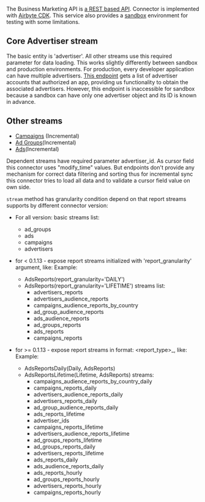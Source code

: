 The Business Marketing API is [a REST based API](https://business-api.tiktok.com/marketing_api/docs?rid=88iodtuzdt7&id=1701890905779201). Connector is implemented with [Airbyte CDK](https://docs.airbyte.com/connector-development/cdk-python).
This service also provides a [sandbox](https://business-api.tiktok.com/marketing_api/docs?rid=88iodtuzdt7&id=1701890920013825) environment for testing with some limitations.

## Core Advertiser stream
The basic entity is 'advertiser'. All other streams use this required parameter for data loading. This works slightly differently between sandbox and production environments. For production, every developer application can have multiple advertisers. [This endpoint](https://business-api.tiktok.com/marketing_api/docs?id=1708503202263042) gets a list of advertiser accounts that authorized an app, providing us functionality to obtain the associated advertisers. However, this endpoint is inaccessible for sandbox because a sandbox can have only one advertiser object and its ID is known in advance.

## Other streams
* [Campaigns](https://business-api.tiktok.com/marketing_api/docs?id=1708582970809346) \(Incremental\)
* [Ad Groups](https://business-api.tiktok.com/marketing_api/docs?id=1708503489590273)\(Incremental\)
* [Ads](https://business-api.tiktok.com/marketing_api/docs?id=1708572923161602)\(Incremental\)

Dependent streams have required parameter advertiser_id.
As cursor field this connector uses "modify_time" values. But endpoints don't provide any mechanism for correct data filtering and sorting thus for incremental sync this connector tries to load all data and to validate a cursor field value on own side.



`stream` method has granularity condition depend on that report streams supports by different connector version:
- For all version:
  basic streams list: 
     * ad_groups
     * ads
     * campaigns
     * advertisers
- for < 0.1.13 - expose report streams initialized with 'report_granularity' argument, like:
  Example: 
  - AdsReports(report_granularity='DAILY')
  - AdsReports(report_granularity='LIFETIME')
  streams list:
    * advertisers_reports
    * advertisers_audience_reports
    * campaigns_audience_reports_by_country
    * ad_group_audience_reports
    * ads_audience_reports
    * ad_groups_reports
    * ads_reports
    * campaigns_reports

- for >= 0.1.13 - expose report streams in format: <report_type>_<granularity>, like:
  Example: 
  - AdsReportsDaily(Daily, AdsReports)
  - AdsReportsLifetime(Lifetime, AdsReports)
  streams:
    * campaigns_audience_reports_by_country_daily
    * campaigns_reports_daily 
    * advertisers_audience_reports_daily
    * advertisers_reports_daily
    * ad_group_audience_reports_daily
    * ads_reports_lifetime
    * advertiser_ids
    * campaigns_reports_lifetime
    * advertisers_audience_reports_lifetime
    * ad_groups_reports_lifetime
    * ad_groups_reports_daily
    * advertisers_reports_lifetime
    * ads_reports_daily
    * ads_audience_reports_daily
    * ads_reports_hourly
    * ad_groups_reports_hourly
    * advertisers_reports_hourly
    * campaigns_reports_hourly
